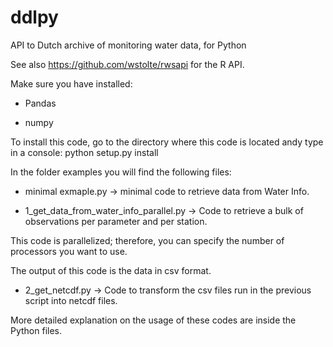 # ddlpy
API to Dutch archive of monitoring water data, for Python

See also https://github.com/wstolte/rwsapi for the R API.

Make sure you have installed:

* Pandas

* numpy

To install this code, go to the directory where this code is located andy type in a console:
python setup.py install

In the folder examples you will find the following files:

* minimal exmaple.py -> minimal code to retrieve data from Water Info. 

* 1_get_data_from_water_info_parallel.py -> Code to retrieve a bulk of observations per parameter and per station. 

This code is parallelized; therefore, you can specify the number of processors you want to use.

The output of this code is the data in csv format.

* 2_get_netcdf.py -> Code to transform the csv files run in the previous script into netcdf files. 

More detailed explanation on the usage of these codes are inside the Python files.

